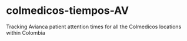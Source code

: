 # colmedicos-tiempos-AV
Tracking Avianca patient attention times for all the Colmedicos locations within Colombia
